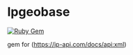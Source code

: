 # Ipgeobase
[![Ruby Gem](https://github.com/alex83d/ipgeobase/actions/workflows/gem-push.yml/badge.svg)](https://github.com/alex83d/ipgeobase/actions/workflows/gem-push.yml)


gem for (https://ip-api.com/docs/api:xml)
